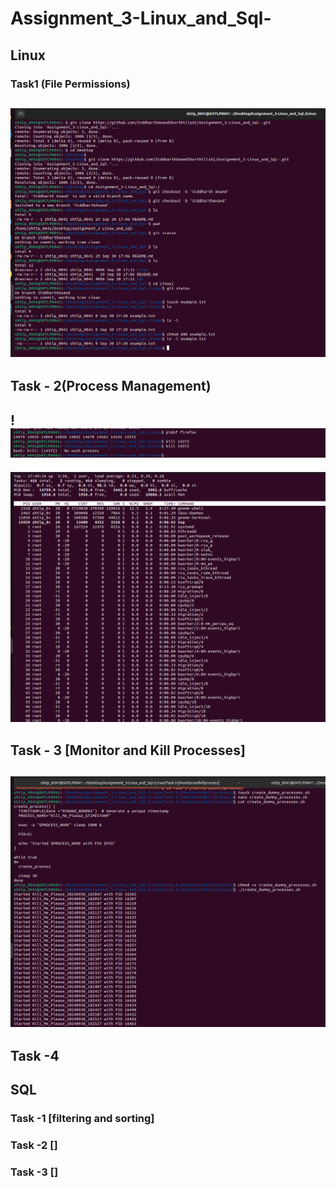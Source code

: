 # Assignment_3-Linux_and_Sql-
## Linux 
### Task1 (File Permissions)
![!\[alt text\]](Linux/screenshots/Task-1.png)
---
## Task - 2(Process Management)
!![alt text](Linux/screenshots/Task2pic1.png)
---
![alt text](Linux/screenshots/Task2pic2.png)

## Task - 3 [Monitor and Kill Processes]

![alt text](Linux/screenshots/Task-3.png)
---
## Task -4 


## SQL 
### Task -1 [filtering and sorting]
### Task -2 []
### Task -3 []



